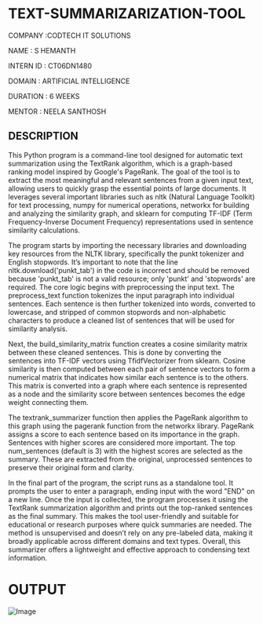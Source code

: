 # TEXT-SUMMARIZARIZATION-TOOL

COMPANY :CODTECH IT SOLUTIONS

NAME : S HEMANTH

INTERN ID : CT06DN1480

DOMAIN : ARTIFICIAL INTELLIGENCE

DURATION :  6 WEEKS

MENTOR : NEELA SANTHOSH

## DESCRIPTION

This Python program is a command-line tool designed for automatic text summarization using the TextRank algorithm, which is a graph-based ranking model inspired by Google's PageRank. The goal of the tool is to extract the most meaningful and relevant sentences from a given input text, allowing users to quickly grasp the essential points of large documents. It leverages several important libraries such as nltk (Natural Language Toolkit) for text processing, numpy for numerical operations, networkx for building and analyzing the similarity graph, and sklearn for computing TF-IDF (Term Frequency-Inverse Document Frequency) representations used in sentence similarity calculations.

The program starts by importing the necessary libraries and downloading key resources from the NLTK library, specifically the punkt tokenizer and English stopwords. It’s important to note that the line nltk.download('punkt_tab') in the code is incorrect and should be removed because 'punkt_tab' is not a valid resource; only 'punkt' and 'stopwords' are required. The core logic begins with preprocessing the input text. The preprocess_text function tokenizes the input paragraph into individual sentences. Each sentence is then further tokenized into words, converted to lowercase, and stripped of common stopwords and non-alphabetic characters to produce a cleaned list of sentences that will be used for similarity analysis.

Next, the build_similarity_matrix function creates a cosine similarity matrix between these cleaned sentences. This is done by converting the sentences into TF-IDF vectors using TfidfVectorizer from sklearn. Cosine similarity is then computed between each pair of sentence vectors to form a numerical matrix that indicates how similar each sentence is to the others. This matrix is converted into a graph where each sentence is represented as a node and the similarity score between sentences becomes the edge weight connecting them.

The textrank_summarizer function then applies the PageRank algorithm to this graph using the pagerank function from the networkx library. PageRank assigns a score to each sentence based on its importance in the graph. Sentences with higher scores are considered more important. The top num_sentences (default is 3) with the highest scores are selected as the summary. These are extracted from the original, unprocessed sentences to preserve their original form and clarity.

In the final part of the program, the script runs as a standalone tool. It prompts the user to enter a paragraph, ending input with the word "END" on a new line. Once the input is collected, the program processes it using the TextRank summarization algorithm and prints out the top-ranked sentences as the final summary. This makes the tool user-friendly and suitable for educational or research purposes where quick summaries are needed. The method is unsupervised and doesn’t rely on any pre-labeled data, making it broadly applicable across different domains and text types. Overall, this summarizer offers a lightweight and effective approach to condensing text information.



# OUTPUT
![Image](https://github.com/user-attachments/assets/3c34d8bb-29ca-4b83-a7f1-8a0dd5f6dcdd)
